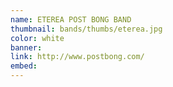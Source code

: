 ```yaml
---
name: ETEREA POST BONG BAND
thumbnail: bands/thumbs/eterea.jpg
color: white
banner:
link: http://www.postbong.com/
embed:
---
```

